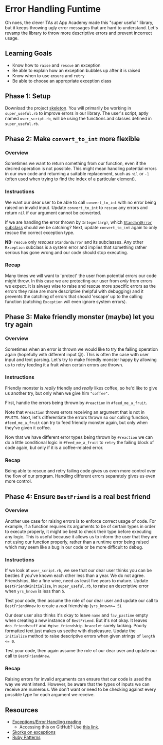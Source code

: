 # Error Handling Funtime

Oh noes, the clever TAs at App Academy made this "super useful" library, but it keeps throwing ugly error messages that are hard to understand. Let's revamp the library to throw more descriptive errors and prevent incorrect usage.

## Learning Goals
* Know how to `raise` and `rescue` an exception
* Be able to explain how an exception bubbles up after it is raised
* Know when to use `ensure` and `retry`
* Be able to choose an appropriate exception class

## Phase 1: Setup
Download the project [skeleton][skeleton]. You will primarily be working in `super_useful.rb` to improve errors in our library. The user's script, aptly named `user_script.rb`, will be using the functions and classes defined in `super_useful.rb`.

## Phase 2: Make `convert_to_int` more flexible

### Overview
Sometimes we want to return something from our function, even if the desired operation is not possible. This might mean handling potential errors in our own code and returning a suitable replacement, such as `nil` or `-1` (often used when trying to find the index of a particular element).

### Instructions
We want our dear user to be able to call `convert_to_int` with no error being raised on invalid input. Update `convert_to_int` to `rescue` any errors and return `nil` if our argument cannot be converted.

If we are handling the error thrown by `Integer(arg)`, which [`StandardError` subclass][exception-types] should we be catching? Next, update `convert_to_int` again to only rescue the correct exception type. 

**NB:** `rescue` only *rescues* `StandardError` and its subclasses. Any other `Exception` subclass is a system error and implies that something rather serious has gone wrong and our code should stop executing.

### Recap
Many times we will want to 'protect' the user from potential errors our code might throw. In this case we are protecting our user from *only* from errors we expect. It is always wise to raise and rescue more specific errors as the errors they raise are more descriptive (helpful with debugging) and it prevents the catching of errors that should 'escape' up to the calling function (catching `Exception` will even ignore system errors).

## Phase 3: Make friendly monster (maybe) let you try again

### Overview
Sometimes when an error is thrown we would like to try the failing operation again (hopefully with different input :wink:). This is often the case with user input and text parsing. Let's try to make friendly monster happy by allowing us to retry feeding it a fruit when certain errors are thrown.

### Instructions
Friendly monster is *really* friendly and *really* likes coffee, so he'd like to give us another try, but only when we give him `"coffee"`.

First, handle the errors being thrown by `#reaction` in `#feed_me_a_fruit`.

Note that `#reaction` throws errors receiving an argument that is not in `FRUITS`. Next, let's differentiate the errors thrown so our calling function, `#feed_me_a_fruit` can try to feed friendly monster again, but only when they've given it coffee.

Now that we have different error types being thrown by `#reaction` we can do a little conditional logic in `#feed_me_a_fruit` to `retry` the failing block of code again, but only if it is a coffee-related error.

### Recap
Being able to rescue and retry failing code gives us even more control over the flow of our program. Handling different errors separately gives us even more control.

## Phase 4: Ensure `BestFriend` is a real best friend

### Overview
Another use case for raising errors is to enforce correct usage of code. For example, if a function requires its arguments to be of certain types in order to execute properly, it might be best to check their type before executing any logic. This is useful because it allows us to inform the user that they are not using our function properly, rather than a runtime error being raised which may seem like a bug in our code or be more difficult to debug.

### Instructions
If we look at `user_script.rb`, we see that our dear user thinks you can be besties if you've known each other less than a year. We do not agree. Friendships, like a fine wine, need as least five years to mature. Update `BestFriend#initialize`, in `super_useful.rb`, to raise an descriptive error when `yrs_known` is less than `5`.

Test your code, then assume the role of our dear user and update our call to `BestFriend#new` to create a *real* friendship (`yrs_known>= 5`).

Our dear user also thinks it's okay to leave `name` and `fav_pastime` empty when creating a new instance of `BestFriend`. But it's not okay. It leaves `#do_friendstuff` and `#give_friendship_bracelet` sorely lacking. Poorly formatted text just makes us seethe with displeasure. Update the `initialize` method to raise descriptive errors when given strings of `length <= 0`.

Test your code, then again assume the role of our dear user and update our call to `BestFriend#new`.

### Recap
Raising errors for invalid arguments can ensure that our code is used the way we want intend. However, be aware that the types of inputs we can receive are numerous. We don't want or need to be checking against every possible type for each argument we receive.

## Resources

* [Exceptions/Error Handling reading][error-reading] 
  * Accessing this on GitHub? Use [this link][github-error-reading].
* [Skorks on exceptions][skorks-exceptions]
* [Ruby Patterns][Ruby-Patterns]

[skeleton]: http://assets.aaonline.io/fullstack/ruby/projects/error_handling_funtime/skeleton.zip
[exception-types]:https://ruby-doc.org/core-2.2.0/Exception.html
[error-reading]: exceptions--error-handling
[github-error-reading]: https://github.com/appacademy/curriculum/tree/master/ruby/readings/errors.md
[skorks-exceptions]:http://www.skorks.com/2009/09/ruby-exceptions-and-exception-handling/
[Ruby-Patterns]:https://github.com/adomokos/DesignPatterns-Ruby/
